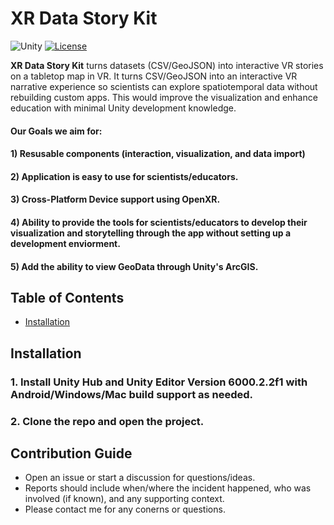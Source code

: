 # XR Data Story Kit
![Unity](https://img.shields.io/badge/unity-%23000000.svg?style=for-the-badge&logo=unity&logoColor=white) [![License](https://camo.githubusercontent.com/cd878d57e2b361acc4718461dd7a9c2828f3c132dcfb18d363883883a7df60a3/68747470733a2f2f696d672e736869656c64732e696f2f6769746875622f6c6963656e73652f496c65726961796f2f6d61726b646f776e2d6261646765733f7374796c653d666f722d7468652d6261646765)](LICENSE)

**XR Data Story Kit** turns datasets (CSV/GeoJSON) into interactive VR stories on a tabletop map in VR. It turns CSV/GeoJSON into an interactive VR narrative experience so scientists can explore spatiotemporal data without rebuilding custom apps. This would improve the visualization and enhance education with minimal Unity development knowledge.
 
#### Our Goals we aim for:
#### 1) Resusable components (interaction, visualization, and data import)
#### 2) Application is easy to use for scientists/educators. 
#### 3) Cross-Platform Device support using OpenXR.
#### 4) Ability to provide the tools for scientists/educators to develop their visualization and storytelling through the app without setting up a development enviorment.
#### 5) Add the ability to view GeoData through Unity's ArcGIS.

## Table of Contents
- [Installation](#Installation)

<a name="Installation"/>

## Installation
### 1. Install Unity Hub and Unity Editor Version 6000.2.2f1 with Android/Windows/Mac build support as needed.
### 2. Clone the repo and open the project.

## Contribution Guide
* Open an issue or start a discussion for questions/ideas.
* Reports should include when/where the incident happened, who was involved (if known), and any supporting context.
* Please contact me for any conerns or questions.
